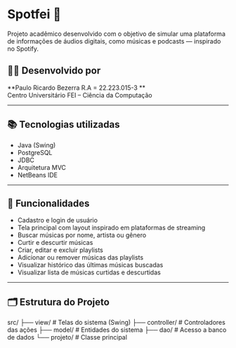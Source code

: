 # Spotfei 🎵

Projeto acadêmico desenvolvido com o objetivo de simular uma plataforma de informações de áudios digitais, como músicas e podcasts — inspirado no Spotify.

## 🧑‍💻 Desenvolvido por
**Paulo Ricardo Bezerra R.A = 22.223.015-3 **  
Centro Universitário FEI – Ciência da Computação

---

## 📚 Tecnologias utilizadas

- Java (Swing)
- PostgreSQL
- JDBC
- Arquitetura MVC
- NetBeans IDE

---

## 🔧 Funcionalidades

- Cadastro e login de usuário
- Tela principal com layout inspirado em plataformas de streaming
- Buscar músicas por nome, artista ou gênero
- Curtir e descurtir músicas
- Criar, editar e excluir playlists
- Adicionar ou remover músicas das playlists
- Visualizar histórico das últimas músicas buscadas
- Visualizar lista de músicas curtidas e descurtidas

---

## 🗂 Estrutura do Projeto

src/
├── view/ # Telas do sistema (Swing)
├── controller/ # Controladores das ações
├── model/ # Entidades do sistema
├── dao/ # Acesso a banco de dados
└── projeto/ # Classe principal

